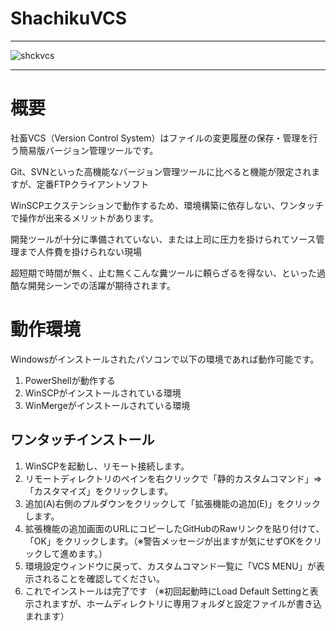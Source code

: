 # ShachikuVCS
------

![shckvcs](https://user-images.githubusercontent.com/4313248/159166505-7e2078ec-8214-4eed-a73f-a51f9e59fa50.jpg)

------
# 概要

社畜VCS（Version Control System）はファイルの変更履歴の保存・管理を行う簡易版バージョン管理ツールです。

Git、SVNといった高機能なバージョン管理ツールに比べると機能が限定されますが、定番FTPクライアントソフト

WinSCPエクステンションで動作するため、環境構築に依存しない、ワンタッチで操作が出来るメリットがあります。

開発ツールが十分に準備されていない、または上司に圧力を掛けられてソース管理まで人件費を掛けられない現場

超短期で時間が無く、止む無くこんな糞ツールに頼らざるを得ない、といった過酷な開発シーンでの活躍が期待されます。



# 動作環境

Windowsがインストールされたパソコンで以下の環境であれば動作可能です。

1. PowerShellが動作する
2. WinSCPがインストールされている環境
3. WinMergeがインストールされている環境


## ワンタッチインストール

1. WinSCPを起動し、リモート接続します。
2. リモートディレクトリのペインを右クリックで「静的カスタムコマンド」⇒「カスタマイズ」をクリックします。
3. 追加(A)右側のプルダウンをクリックして「拡張機能の追加(E)」をクリックします。
4. 拡張機能の追加画面のURLにコピーしたGitHubのRawリンクを貼り付けて、「OK」をクリックします。（※警告メッセージが出ますが気にせずOKをクリックして進めます。）
5. 環境設定ウィンドウに戻って、カスタムコマンド一覧に「VCS MENU」が表示されることを確認してください。
6. これでインストールは完了です
（※初回起動時にLoad Default Settingと表示されますが、ホームディレクトリに専用フォルダと設定ファイルが書き込まれます）




